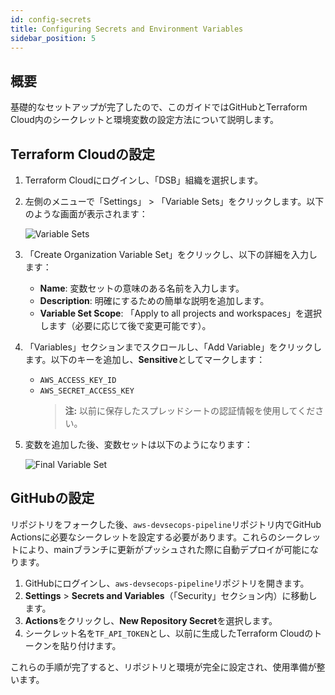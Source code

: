 ```yaml
---
id: config-secrets
title: Configuring Secrets and Environment Variables
sidebar_position: 5
---
```


## 概要

基礎的なセットアップが完了したので、このガイドではGitHubとTerraform Cloud内のシークレットと環境変数の設定方法について説明します。

## Terraform Cloudの設定

1. Terraform Cloudにログインし、「DSB」組織を選択します。
2. 左側のメニューで「Settings」 > 「Variable Sets」をクリックします。以下のような画面が表示されます：

   ![Variable Sets](/img/projects/devsecops-pipeline-aws/setup/image-6.png)

3. 「Create Organization Variable Set」をクリックし、以下の詳細を入力します：
   - **Name**: 変数セットの意味のある名前を入力します。
   - **Description**: 明確にするための簡単な説明を追加します。
   - **Variable Set Scope**: 「Apply to all projects and workspaces」を選択します（必要に応じて後で変更可能です）。
4. 「Variables」セクションまでスクロールし、「Add Variable」をクリックします。以下のキーを追加し、**Sensitive**としてマークします：
   - `AWS_ACCESS_KEY_ID`
   - `AWS_SECRET_ACCESS_KEY`
     > **注:** 以前に保存したスプレッドシートの認証情報を使用してください。
5. 変数を追加した後、変数セットは以下のようになります：

   ![Final Variable Set](/img/projects/devsecops-pipeline-aws/setup/image-7.png)

## GitHubの設定

リポジトリをフォークした後、`aws-devsecops-pipeline`リポジトリ内でGitHub Actionsに必要なシークレットを設定する必要があります。これらのシークレットにより、mainブランチに更新がプッシュされた際に自動デプロイが可能になります。

1. GitHubにログインし、`aws-devsecops-pipeline`リポジトリを開きます。
2. **Settings** > **Secrets and Variables**（「Security」セクション内）に移動します。
3. **Actions**をクリックし、**New Repository Secret**を選択します。
4. シークレット名を`TF_API_TOKEN`とし、以前に生成したTerraform Cloudのトークンを貼り付けます。

これらの手順が完了すると、リポジトリと環境が完全に設定され、使用準備が整います。